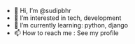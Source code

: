 - 👋 Hi, I’m @sudipbhr
- 👀 I’m interested in tech, development
- 🌱 I’m currently learning: python, django
- 📫 How to reach me : See my profile

<!---
sudipbhr/sudipbhr is a ✨ special ✨ repository because its `README.md` (this file) appears on your GitHub profile.
You can click the Preview link to take a look at your changes.
--->
